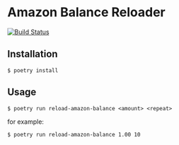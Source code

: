 # Amazon Balance Reloader

[![Build Status](https://img.shields.io/github/actions/workflow/status/jacebrowning/pomace-amazon/main.yml?branch=main&label=linux)](https://github.com/jacebrowning/pomace-amazon/actions)

## Installation

```
$ poetry install
```

## Usage

```
$ poetry run reload-amazon-balance <amount> <repeat>
```

for example:

```
$ poetry run reload-amazon-balance 1.00 10
```
